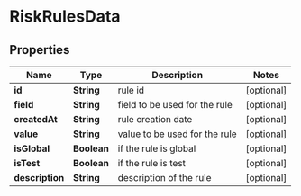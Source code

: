

# RiskRulesData

## Properties

Name | Type | Description | Notes
------------ | ------------- | ------------- | -------------
**id** | **String** | rule id |  [optional]
**field** | **String** | field to be used for the rule |  [optional]
**createdAt** | **String** | rule creation date |  [optional]
**value** | **String** | value to be used for the rule |  [optional]
**isGlobal** | **Boolean** | if the rule is global |  [optional]
**isTest** | **Boolean** | if the rule is test |  [optional]
**description** | **String** | description of the rule |  [optional]




